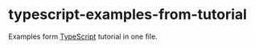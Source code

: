 # typescript-examples-from-tutorial

Examples form [TypeScript](https://www.tutorialspoint.com/typescript/index.htm) tutorial in one file.
